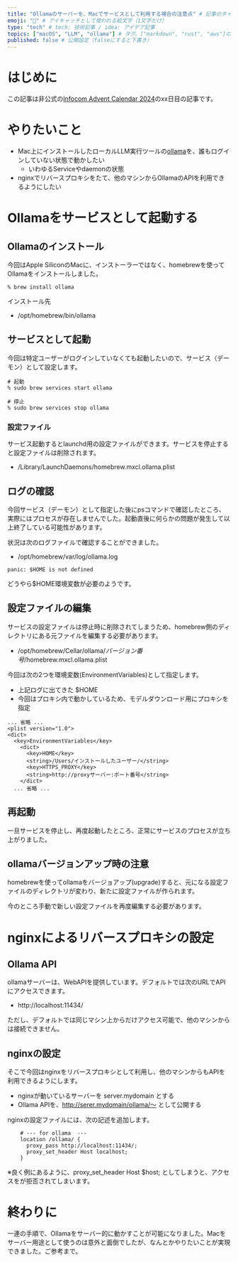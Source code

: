 ```yaml
---
title: "Ollamaのサーバーを、Macでサービスとして利用する場合の注意点" # 記事のタイトル
emoji: "🦙" # アイキャッチとして使われる絵文字（1文字だけ）
type: "tech" # tech: 技術記事 / idea: アイデア記事
topics: ["macOS", "LLM", "ollama"] # タグ。["markdown", "rust", "aws"]のように指定する
published: false # 公開設定（falseにすると下書き）
---
```


# はじめに

この記事は非公式の[Infocom Advent Calendar 2024](https://qiita.com/advent-calendar/2024/infocom)のxx日目の記事です。

# やりたいこと

- Mac上にインストールしたローカルLLM実行ツールの[ollama](https://ollama.com)を、誰もログインしていない状態で動かしたい
  - いわゆるServiceやdaemonの状態
- nginxでリバースプロキシをたて、他のマシンからOllamaのAPIを利用できるようにしたい

# Ollamaをサービスとして起動する

## Ollamaのインストール

今回はApple SiliconのMacに、インストーラーではなく、homebrewを使ってOllamaをインストールしました。

```
% brew install ollama
```

インストール先
- /opt/homebrew/bin/ollama


## サービスとして起動

今回は特定ユーザーがログインしていなくても起動したいので、サービス（デーモン）として設定します。

```
# 起動
% sudo brew services start ollama

# 停止
% sudo brew services stop ollama
```

### 設定ファイル

サービス起動するとlaunchd用の設定ファイルができます。サービスを停止すると設定ファイルは削除されます。

- /Library/LaunchDaemons/homebrew.mxcl.ollama.plist

## ログの確認

今回サービス（デーモン）として指定した後にpsコマンドで確認したところ、実際にはプロセスが存在しませんでした。起動直後に何らかの問題が発生して以上終了している可能性があります。

状況は次のログファイルで確認することができました。

- /opt/homebrew/var/log/ollama.log

```
panic: $HOME is not defined
```

どうやら$HOME環境変数が必要のようです。

## 設定ファイルの編集

サービスの設定ファイルは停止時に削除されてしまうため、homebrew側のディレクトリにある元ファイルを編集する必要があります。

- /opt/homebrew/Cellar/ollama/_バージョン番号_/homebrew.mxcl.ollama.plist

今回は次の2つを環境変数(EnvironmentVariables)として指定します。

- 上記ログに出てきた $HOME
- 今回はプロキシ内で動かしているため、モデルダウンロード用にプロキシを指定

```
... 省略 ...
<plist version="1.0">
<dict>
  <key>EnvironmentVariables</key>
    <dict>
      <key>HOME</key>
      <string>/Users/インストールしたユーザー/</string>
      <key>HTTPS_PROXY</key>
      <string>http://proxyサーバー:ポート番号</string>
    </dict>
  ... 省略 ...
```

## 再起動

一旦サービスを停止し、再度起動したところ、正常にサービスのプロセスが立ち上がりました。

## ollamaバージョンアップ時の注意

homebrewを使ってollamaをバージョアップ(upgrade)すると、元になる設定ファイルのディレクトリが変わり、新たに設定ファイルが作られます。

今のところ手動で新しい設定ファイルを再度編集する必要があります。


# nginxによるリバースプロキシの設定

## Ollama API

ollamaサーバーは、WebAPIを提供しています。デフォルトでは次のURLでAPIにアクセスできます。

- http://localhost:11434/

ただし、デフォルトでは同じマシン上からだけアクセス可能で、他のマシンからは接続できません。

## nginxの設定

そこで今回はnginxをリバースプロキシとして利用し、他のマシンからもAPIを利用できるようにします。

- nginxが動いているサーバーを server.mydomain とする
- Ollama APIを、http://serer.mydomain/ollama/〜 として公開する

nginxの設定ファイルには、次の記述を追加します。

```
    # --- for ollama  --- 
    location /ollama/ {
      proxy_pass http://localhost:11434/;
      proxy_set_header Host localhost;
    }
```

※良く例にあるように、proxy_set_header Host $host; としてしまうと、アクセスをが拒否されてしまいます。

# 終わりに

一連の手順で、Ollamaをサーバー的に動かすことが可能になりました。Macをサーバー用途として使うのは意外と面倒でしたが、なんとかやりたいことが実現できました。ご参考まで。